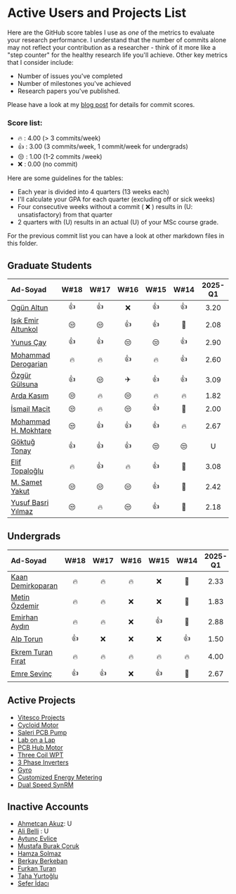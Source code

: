 # Active Users and Projects List

Here are the GitHub score tables I use as  *one* of the metrics to evaluate your research performance. 
I understand that the number of commits alone may not reflect your contribution as a researcher - think of it more like a "step counter" for the healthy research life you'll achieve. Other key metrics that I consider include:

- Number of issues you've completed
- Number of milestones you've achieved
- Research papers you've published.

Please have a look at my [blog post](https://keysan.me/blog/weekly_meetings_sabbatical/) for details for commit scores.

### Score list:

- :fire: : 4.00  (> 3 commits/week)
- :+1: : 3.00 (3 commits/week, 1 commit/week for undergrads)
- :unamused: : 1.00 (1-2 commits /week)
- :x: : 0.00 (no commit) 

Here are some guidelines for the tables:

- Each year is divided into 4 quarters (13 weeks each)
- I'll calculate your GPA for each quarter (excluding off or sick weeks)
- Four consecutive weeks without a commit ( :x: ) results in (U: unsatisfactory) from that quarter
- 2 quarters with (U) results in an actual (U) of your MSc course grade.

For the previous commit list you can have a look at other markdown files in this folder.

## Graduate Students

|      Ad-Soyad    |  W#18 |  W#17|  W#16|  W#15|  W#14|  2025-Q1 | 
|:-----------------|:----:|:----:|:----:|:----:|:----:|:----:| 
| [Ogün Altun](https://github.com/ogunaltun)        | :+1:| :+1:| :x:| :+1:| :+1:| 3.20 | 
| [Işık Emir Altunkol](https://github.com/emir-altunkol)    | :unamused:| :unamused:| :+1:| :+1:| :candy: | 2.08 |
| [Yunus Çay](https://github.com/cayunus)    | :+1:| :+1:| :unamused:| :unamused:| :+1:|  2.90 |
| [Mohammad Derogarian](https://github.com/MDerogarian)    | :fire:| :fire:| :+1:| :fire:| :+1:| 2.60 |
| [Özgür Gülsuna](https://github.com/ozgurgulsuna)    | :+1:| :unamused:|:airplane:| :+1:| :+1:|  3.09 | 
| [Arda Kasım](https://github.com/ardakasim)     | :unamused:| :fire:| :unamused:| :fire:| :fire:| 1.82 | 
| [İsmail Macit](https://github.com/ismailmacit)    | :unamused:| :fire:| :unamused:| :+1:| :candy:| 2.00 |
| [Mohammad H. Mokhtare](https://github.com/Mohammad-M93)    | :unamused:| :+1:| :+1: | :+1:| :fire:| 2.67 |
| [Göktuğ Tonay](https://github.com/Gktut)    | :+1:| :+1:| :+1:| :unamused:| :unamused:| U |
| [Elif Topaloğlu](https://github.com/eliftplgl)       | :fire:| :+1:| :fire:| :+1:| :candy:| 3.08 |
| [M. Samet Yakut](https://github.com/sametyakut)      | :unamused:| :unamused:| :unamused:| :+1:| :candy:| 2.42 |
| [Yusuf Basri Yılmaz](https://github.com/yusufbyilmaz)     | :unamused:| :fire:| :unamused:| :+1:| :candy:| 2.18|

## Undergrads

|      Ad-Soyad    |  W#18 |  W#17|  W#16|  W#15|  W#14|  2025-Q1 | 
|:-----------------|:----:|:----:|:----:|:----:|:----:|:----:| 
| [Kaan Demirkoparan](https://github.com/KaanDemirkoparan)    | :fire:| :fire:| :fire:| :x:| :candy:| 2.33|
| [Metin Özdemir](https://github.com/metinozdemir01)      | :fire:| :fire:| :x:| :x:| :candy:| 1.83 | 
| [Emirhan Aydın](https://github.com/emirhanydiin)   | :fire:| :fire:| :x:| :+1:| :candy:| 2.88 |
| [Alp Torun](https://github.com/Alp-Torun)    | :+1:| :x:| :x:| :x:| :+1:| 1.50 |
| [Ekrem Turan Fırat](https://github.com/ekremturanfirat)    | :fire:| :fire:| :fire:| :fire:| :fire:| 4.00 | 
| [Emre Sevinç](https://github.com/emre-sevinc) | :+1:| :+1:| :x:| :+1:| :candy:| 2.67| 
 

## Active Projects

- [Vitesco Projects](https://github.com/odtu/VITESCO-METU)
- [Cycloid Motor](https://github.com/odtu/Cycloid-Integrated-Robotic-Actuator)
- [Saleri PCB Pump](https://github.com/odtu/Saleri-PCB-Motor-for-ePumps)
- [Lab on a Lap](https://github.com/odtu/lab-on-a-lap)
- [PCB Hub Motor](https://github.com/odtu/PCB-Hub-Motor)
- [Three Coil WPT](https://github.com/odtu/Three-Coil-Concurrent-WPT)
- [3 Phase Inverters](https://github.com/ahmetcan-akuz/3-Phase-Inverters)
- [Gyro](https://github.com/odtu/Roketsan-Gyro)
- [Customized Energy Metering](https://github.com/odtu/Customized-Energy-Metering)
- [Dual Speed SynRM](https://github.com/odtu/Dual-speed-SynRM)

## Inactive Accounts
- [Ahmetcan Akuz](https://github.com/ahmetcan-akuz): U
- [Ali Belli](https://github.com/alibelli) : U
- [Aytunç Evlice](https://github.com/aytunc-evlice) 
- [Mustafa Burak Çoruk](https://github.com/MustafaBurakCORUK)
- [Hamza Solmaz](https://github.com/HamzaSolmaz)
- [Berkay Berkeban](https://github.com/bekraysal)
- [Furkan Turan](https://github.com/furkanturan08) 
- [Taha Yurtoğlu](https://github.com/tahayurtoglu)
- [Sefer İdacı](https://github.com/seferidaci)
